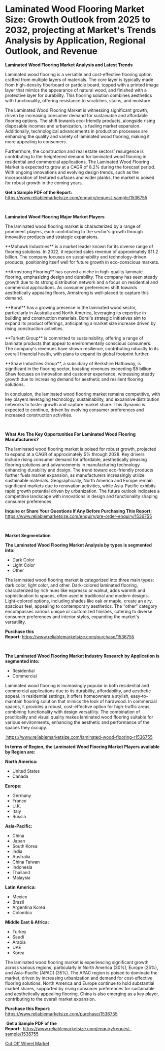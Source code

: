 <p><h1>Laminated Wood Flooring Market Size: Growth Outlook from 2025 to 2032, projecting at Market's Trends Analysis by Application, Regional Outlook, and Revenue</h1></p><p><strong>Laminated Wood Flooring Market Analysis and Latest Trends</strong></p>
<p><p>Laminated wood flooring is a versatile and cost-effective flooring option crafted from multiple layers of materials. The core layer is typically made from high-density fiberboard or particle board, topped with a printed image layer that mimics the appearance of natural wood, and finished with a protective layer for durability. This flooring solution combines aesthetics with functionality, offering resistance to scratches, stains, and moisture.</p><p>The Laminated Wood Flooring Market is witnessing significant growth, driven by increasing consumer demand for sustainable and affordable flooring options. The shift towards eco-friendly products, alongside rising disposable incomes and urbanization, is fueling market expansion. Additionally, technological advancements in production processes are enhancing the quality and variety of laminated wood flooring, making it more appealing to consumers.</p><p>Furthermore, the construction and real estate sectors’ resurgence is contributing to the heightened demand for laminated wood flooring in residential and commercial applications. The Laminated Wood Flooring Market is expected to grow at a CAGR of 8.2% during the forecast period. With ongoing innovations and evolving design trends, such as the incorporation of textured surfaces and wider planks, the market is poised for robust growth in the coming years.</p></p>
<p><strong>Get a Sample PDF of the Report:&nbsp;</strong> <a href="https://www.reliablemarketsize.com/enquiry/request-sample/1536755?utm_campaign=2626&utm_medium=2&utm_source=Github&utm_content=ia&utm_term=02042025&utm_id=laminated-wood-flooring">https://www.reliablemarketsize.com/enquiry/request-sample/1536755</a></p>
<p>&nbsp;</p>
<p><strong>Laminated Wood Flooring Major Market Players</strong></p>
<p><p>The laminated wood flooring market is characterized by a range of prominent players, each contributing to the sector's growth through innovative products and strategic expansions.</p><p>**Mohawk Industries** is a market leader known for its diverse range of flooring solutions. In 2022, it reported sales revenue of approximately $11.2 billion. The company focuses on sustainability and technology-driven products, positioning itself well for future growth in eco-conscious markets.</p><p>**Armstrong Flooring** has carved a niche in high-quality laminate flooring, emphasizing design and durability. The company has seen steady growth due to its strong distribution network and a focus on residential and commercial applications. As consumer preferences shift towards aesthetically appealing floors, Armstrong is well-placed to capture this demand.</p><p>**Boral** has a growing presence in the laminated wood sector, particularly in Australia and North America, leveraging its expertise in building and construction materials. Boral's strategic initiatives aim to expand its product offerings, anticipating a market size increase driven by rising construction activities.</p><p>**Tarkett Group** is committed to sustainability, offering a range of laminate products that appeal to environmentally conscious consumers. The company's revenues have shown resilience, contributing robustly to its overall financial health, with plans to expand its global footprint further.</p><p>**Shaw Industries Group**, a subsidiary of Berkshire Hathaway, is significant in the flooring sector, boasting revenues exceeding $5 billion. Shaw focuses on innovation and customer experience, witnessing steady growth due to increasing demand for aesthetic and resilient flooring solutions.</p><p>In conclusion, the laminated wood flooring market remains competitive, with key players leveraging technology, sustainability, and expansive distribution networks to foster growth and capture market share. This dynamic is expected to continue, driven by evolving consumer preferences and increased construction activities.</p></p>
<p>&nbsp;</p>
<p><strong>What Are The Key Opportunities For Laminated Wood Flooring Manufacturers?</strong></p>
<p><p>The laminated wood flooring market is poised for robust growth, projected to expand at a CAGR of approximately 5% through 2028. Key drivers include rising consumer demand for affordable, aesthetically pleasing flooring solutions and advancements in manufacturing technology enhancing durability and design. The trend toward eco-friendly products further fuels market expansion, as manufacturers increasingly utilize sustainable materials. Geographically, North America and Europe remain significant markets due to renovation activities, while Asia-Pacific exhibits rapid growth potential driven by urbanization. The future outlook indicates a competitive landscape with innovations in design and functionality shaping consumer preferences.</p></p>
<p><strong>Inquire or Share Your Questions If Any Before Purchasing This Report:</strong> <a href="https://www.reliablemarketsize.com/enquiry/pre-order-enquiry/1536755?utm_campaign=2626&utm_medium=2&utm_source=Github&utm_content=ia&utm_term=02042025&utm_id=laminated-wood-flooring">https://www.reliablemarketsize.com/enquiry/pre-order-enquiry/1536755</a></p>
<p>&nbsp;</p>
<p><strong>Market Segmentation</strong></p>
<p><strong>The Laminated Wood Flooring Market Analysis by types is segmented into:</strong></p>
<p><ul><li>Dark Color</li><li>Light Color</li><li>Other</li></ul></p>
<p><p>The laminated wood flooring market is categorized into three main types: dark color, light color, and other. Dark-colored laminated flooring, characterized by rich hues like espresso or walnut, adds warmth and sophistication to spaces, often used in traditional and modern designs. Light-colored options, including shades like oak or maple, create an airy, spacious feel, appealing to contemporary aesthetics. The "other" category encompasses various unique or customized finishes, catering to diverse consumer preferences and interior styles, expanding the market's versatility.</p></p>
<p><strong>Purchase this Report:&nbsp;</strong><a href="https://www.reliablemarketsize.com/purchase/1536755?utm_campaign=2626&utm_medium=2&utm_source=Github&utm_content=ia&utm_term=02042025&utm_id=laminated-wood-flooring">https://www.reliablemarketsize.com/purchase/1536755</a></p>
<p>&nbsp;</p>
<p><strong>The Laminated Wood Flooring Market Industry Research by Application is segmented into:</strong></p>
<p><ul><li>Residential</li><li>Commercial</li></ul></p>
<p><p>Laminated wood flooring is increasingly popular in both residential and commercial applications due to its durability, affordability, and aesthetic appeal. In residential settings, it offers homeowners a stylish, easy-to-maintain flooring solution that mimics the look of hardwood. In commercial spaces, it provides a robust, cost-effective option for high-traffic areas, combining functionality with design versatility. The combination of practicality and visual quality makes laminated wood flooring suitable for various environments, enhancing the aesthetic and performance of the spaces they occupy.</p></p>
<p><a href="https://www.reliablemarketsize.com/laminated-wood-flooring-r1536755?utm_campaign=2626&utm_medium=2&utm_source=Github&utm_content=ia&utm_term=02042025&utm_id=laminated-wood-flooring">&nbsp;https://www.reliablemarketsize.com/laminated-wood-flooring-r1536755</a></p>
<p><strong>In terms of Region, the Laminated Wood Flooring Market Players available by Region are:</strong></p>
<p>
    <p> <strong> North America: </strong>
        <ul>
            <li>United States</li>
            <li>Canada</li>
        </ul>
        </p> 
    <p> <strong> Europe: </strong>
        <ul>
            <li>Germany</li>
            <li>France</li>
            <li>U.K.</li>
            <li>Italy</li>
            <li>Russia</li>
        </ul>
        </p> 
    <p> <strong> Asia-Pacific: </strong>
        <ul>
            <li>China</li>
            <li>Japan</li>
            <li>South Korea</li>
            <li>India</li>
            <li>Australia</li>
            <li>China Taiwan</li>
            <li>Indonesia</li>
            <li>Thailand</li>
            <li>Malaysia</li>
        </ul>
        </p> 
    <p> <strong> Latin America: </strong>
        <ul>
            <li>Mexico</li>
            <li>Brazil</li>
            <li>Argentina Korea</li>
            <li>Colombia</li>
        </ul>
        </p> 
    <p> <strong> Middle East & Africa: </strong>
        <ul>
            <li>Turkey</li>
            <li>Saudi</li>
            <li>Arabia</li>
            <li>UAE</li>
            <li>Korea</li>
        </ul>
    </p>
    </p>
<p><p>The laminated wood flooring market is experiencing significant growth across various regions, particularly in North America (30%), Europe (25%), and Asia-Pacific (APAC) (35%). The APAC region is poised to dominate the market, driven by increasing urbanization and demand for cost-effective flooring solutions. North America and Europe continue to hold substantial market shares, supported by rising consumer preferences for sustainable and aesthetically appealing flooring. China is also emerging as a key player, contributing to the overall market expansion.</p></p>
<p><strong>Purchase this Report: </strong><a href="https://www.reliablemarketsize.com/purchase/1536755?utm_campaign=2626&utm_medium=2&utm_source=Github&utm_content=ia&utm_term=02042025&utm_id=laminated-wood-flooring">https://www.reliablemarketsize.com/purchase/1536755</a></p>
<p>&nbsp;<strong>Get a Sample PDF of the Report:&nbsp;&nbsp;</strong><a href="https://www.reliablemarketsize.com/enquiry/request-sample/1536755?utm_campaign=2626&utm_medium=2&utm_source=Github&utm_content=ia&utm_term=02042025&utm_id=laminated-wood-flooring">https://www.reliablemarketsize.com/enquiry/request-sample/1536755</a></p>
<p><strong></strong></p>
<p><p><a href="https://github.com/bolalfredia7777/Market-Research-Report-List-1/blob/main/cut-off-wheel-market.md?utm_campaign=2626&utm_medium=2&utm_source=Github&utm_content=ia&utm_term=02042025&utm_id=laminated-wood-flooring">Cut Off Wheel Market</a></p></p>